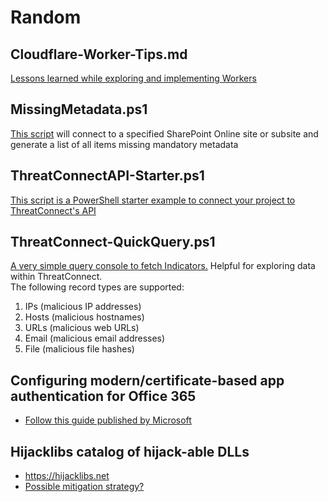 # Random
## Cloudflare-Worker-Tips.md  
[Lessons learned while exploring and implementing Workers](https://github.com/Xorlent/Random/blob/main/Cloudflare-Worker-Tips.md)  
## MissingMetadata.ps1  
[This script](https://github.com/Xorlent/Random/blob/main/MissingMetadata.md) will connect to a specified SharePoint Online site or subsite and generate a list of all items missing mandatory metadata  
## ThreatConnectAPI-Starter.ps1  
[This script is a PowerShell starter example to connect your project to ThreatConnect's API](https://github.com/Xorlent/Random/blob/main/ThreatConnectAPI-Starter.ps1)  
## ThreatConnect-QuickQuery.ps1  
[A very simple query console to fetch Indicators.](https://github.com/Xorlent/Random/blob/main/ThreatConnect-QuickQuery.ps1)  Helpful for exploring data within ThreatConnect.  
The following record types are supported:  
  1. IPs (malicious IP addresses)
  2. Hosts (malicious hostnames)
  3. URLs (malicious web URLs)
  4. Email (malicious email addresses)
  5. File (malicious file hashes)
## Configuring modern/certificate-based app authentication for Office 365  
  - [Follow this guide published by Microsoft](https://learn.microsoft.com/en-us/sharepoint/dev/solution-guidance/security-apponly-azuread)  
## Hijacklibs catalog of hijack-able DLLs  
  - https://hijacklibs.net
  - [Possible mitigation strategy?](https://learn.microsoft.com/en-us/powershell/module/processmitigations/set-processmitigation?view=windowsserver2022-ps)
